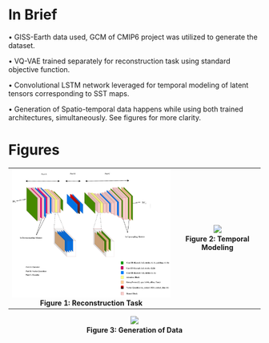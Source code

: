 # In Brief

• GISS-Earth data used, GCM of CMIP6 project was utilized to generate the dataset.

• VQ-VAE trained separately for reconstruction task using standard objective function.

• Convolutional LSTM network leveraged for temporal modeling of latent tensors corresponding to SST maps.

• Generation of Spatio-temporal data happens while using both trained architectures, simultaneously. See figures for more clarity.

# Figures

<!-- First row: Two side-by-side figures -->
<table>
  <tr>
    <td align="center">
      <img src="extras/vq-vae.png" width="400"/><br/>
      <strong>Figure 1: Reconstruction Task</strong>
    </td>
    <td align="center">
      <img src="figures/convlstm.png" width="400"/><br/>
      <strong>Figure 2: Temporal Modeling</strong>
    </td>
  </tr>
</table>

<!-- Second row: One centered figure -->
<p align="center">
  <img src="generation/fig3.png" width="500"/><br/>
  <strong>Figure 3: Generation of Data</strong>
</p>
